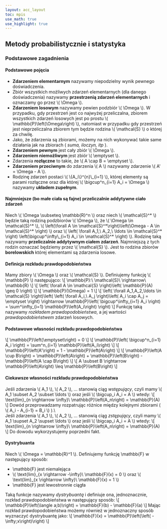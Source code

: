 ```yaml
---
layout: acc_layout
toc: mpis
use_math: true
use_highlight: true
---
```


Metody probabilistycznie i statystyka
---

### Podstawowe zagadnienia
#### Podstawowe pojęcia
* **Zdarzeniem elementarnym** nazywamy niepodzielny wynik pewnego doświadczenia.
*  Zbiór wszystkich możliwych zdarzeń elementarnych (dla danego doświadczenia) nazywamy **przestrzenią zdarzeń elementarnych** i oznaczamy go przez \\( \Omega \\).
*  **Zdarzeniem losowym** nazywamy pewien podzbiór \\( \Omega \\). W przypadku, gdy przestrzeń jest co najwyżej przeliczalna, zbiorem wszystkich zdarzeń losowych jest po prostu \\( \\mathbb{P}\left(\Omega\right) \\), natomiast w przypadku gdy przestrzeń jest nieprzeliczalna zbiorem tym będzie rodzina \\( \mathcal{S} \\) o której za chwilę.
*  Jako, że zdarzenia są zbiorami, możemy na nich wykonywać takie same działania jak na zbiorach ( *suma, iloczyn, itp* ).
* **Zdarzeniem pewnym** jest cały zbiór \\( \Omega \\).
* **Zdarzeniem niemożliwym** jest zbiór \\( \emptyset \\).
* Zdarzenia **rozłączne** to takie, że \\( A \cap B = \emptyset \\).
* **Zdarzeniem przeciwnym** do zdarzenia \\( A \\) nazywamy zdarzenie \\( A' = \Omega - A \\).
* Rodzinę zdarzeń postaci \\( \\{A\_i\\}^{n}\\_{i=1} \\), której elementy są parami rozłączne oraz dla której \\( \bigcup^n\_{i=1} A\_i = \Omega \\) nazywamy **układem zupełnym**.

#### Najmniejsze (bo małe ciała są fajne) przeliczalnie addytywne ciało zdarzeń
Niech \\( \Omega \subseteq \\mathbb{R}^n \\) oraz niech \\( \mathcal{S}^* \\) będzie taką rodziną podzbiorów \\( \Omega \\),
że \\( \Omega \in \mathcal{S}^\* \\),
\\( \left(\forall A \in \mathcal{S}^\*\right)\left(\Omega - A \in \mathcal{S}^* \right) \\)
oraz
\\( \left( \forall A\_1,\ A\_2,\ \ldots \in \mathcal{S}^\* \right) \left(\bigcup^\infty\\_{i=1} A\_i \in \mathcal{S}^\* \right) \\).
Rodzinę taką nazywamy **przeliczalnie addytywnym ciałem zdarzeń**.
Najmniejszą z tych rodzin oznaczać będziemy przez \\( \mathcal{S} \\).
Jest to rodzina zbiorów **borelowskich** której elementami są zdarzenia losowe.

#### Definicja rozkładu prawdopodobieństwa
Mamy zbiory \\( \Omega \\) oraz \\( \mathcal{S} \\). Definiujemy funkcję \\( \mathbb{P} \\) następująco:
\\[ \mathbb{P}:\ \mathcal{S}\ \rightarrow\ \\mathbb{R} \\]
\\[ \left( \forall A \in \mathcal{S} \right)\left( \mathbb{P}(A) \geq 0 \right) \\]
\\[ \mathbb{P}(\Omega) = 1 \\]
\\[ \left( \forall A\_1,A\_2,\ldots \in \mathcal{S} \right)\left( \left( \forall A\_i,\ A\_j \right)\left( A\_i \cap A\_j = \emptyset \right) \rightarrow \mathbb{P}\left( \bigcup^\infty\_{i=1} A\_i \right) = \sum^\infty\_{i=1} \mathbb{P}\left(A\_i\right) \right) \\]
Funkcję taką nazywamy *rozkładem prawdopodobieństwa*, a jej wartości *prawdopodobieństwem* zdarzeń losowych.

#### Podstawowe własności rozkładu prawdopodobieństwa
\\[ \mathbb{P}\left(\emptyset\right) = 0 \\]
\\[ \mathbb{P}\left( \bigcup^n\_{i=1} A\_i \right) = \sum^n\_{i=1} \mathbb{P}\left(A\_i\right) \\]
\\[ \mathbb{P}\left(A'\right) = 1 - \mathbb{P}\left(A\right) \\]
\\[ \mathbb{P}\left(A \cup B\right) = \mathbb{P}\left(A\right) + \mathbb{P}\left(B\right) - \mathbb{P}\left(A \cap B\right) \\]
\\[ A \subset B \rightarrow \mathbb{P}\left(A\right) \leq \mathbb{P}\left(B\right) \\]

#### Ciekawsze własności rozkładu prawdopodobieństwa
Jeśli zdarzenia \\( A\_1 \\), \\( A\_2 \\), ... stanowią ciąg *wstępujący*, czyli mamy \\( A\_1 \subset A\_2 \subset \ldots \\) oraz jeśli \\( \bigcup\_i A\_i = A \\) wtedy:
\\[ \text{lim}\_{n \rightarrow \infty}\ \mathbb{P}\left(A\_n\right) = \mathbb{P}(A) \\]
Dowód przeprowadzamy rozpatrując różnice między kolejnymi zbiorami ( \\( A\_i - A\_{i-1} = B\_i \\) ).\\\
Jeśli zdarzenia \\( A\_1 \\), \\( A\_2 \\), ... stanowią ciąg *zstępujący*, czyli mamy \\( A\_1 \supset A\_2 \supset \ldots \\) oraz jeśli \\( \bigcap\_i A\_i = A \\) wtedy:
\\[ \text{lim}\_{n \rightarrow \infty}\ \mathbb{P}\left(A\_n\right) = \mathbb{P}(A) \\]
Do dowodu wykorzystujemy poprzedni fakt.

#### Dystrybuanta
Niech \\( \Omega = \\mathbb{R}^1 \\). Definiujemy funkcję \mathbb{F} w następujący sposób:

* \mathbb{F} jest niemalejąca
* \\( \text{lim}\_{x \rightarrow -\infty}\ \mathbb{F}(x) = 0 \\) oraz \\( \text{lim}\_{x \rightarrow \infty}\ \mathbb{F}(x) = 1 \\)
* \mathbb{F} jest lewostronnie ciągła

Taką funkcje nazywamy *dystrybuantą* i definiuje ona, jednoznacznie, rozkład prawdopodobieństwa w następujący sposób:
\\[ \mathbb{P}\left(\langle a;b)\right) = \mathbb{F}(b) - \mathbb{F}(a) \\]
Mając rozkład prawdopodobieństwa możemy również w jednoznaczny sposób wyznaczyć dystrybuantę jako:
\\[ \mathbb{F}(x) = \mathbb{P}\left(\left( -\infty;x\right)\right) \\]

